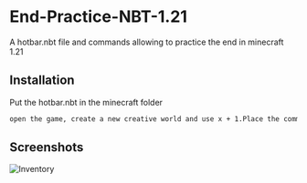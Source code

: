 
# End-Practice-NBT-1.21

A hotbar.nbt file and commands allowing to practice the end in minecraft 1.21


## Installation

Put the hotbar.nbt in the minecraft folder

```txt
open the game, create a new creative world and use x + 1.Place the command block and the redstone block
```
    
## Screenshots

![Inventory](https://kappa.lol/tMozJA)

